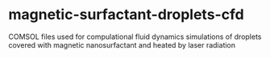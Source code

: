 # magnetic-surfactant-droplets-cfd
COMSOL files used for compulational fluid dynamics simulations of droplets covered with magnetic nanosurfactant and heated by laser radiation
